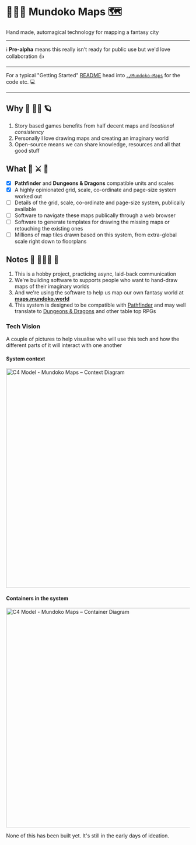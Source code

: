 # 🧙🏾‍♀️ Mundoko Maps 🗺

Hand made, automagical technology for mapping a fantasy city

---

ℹ️ **Pre-alpha** means this really isn't ready for public use but we'd love collaboration 👍

---

For a typical "Getting Started" [README](/app/README.md) head into [`./Mundoko-Maps`](./Mundoko-Maps/) for the code etc. 💻

---

## Why 🧮 👩‍🎨 🪐

1. Story based games benefits from half decent maps and _locational consistency_
2. Personally I love drawing maps and creating an imaginary world
3. Open-source means we can share knowledge, resources and all that good stuff

## What 🐉 ⚔️ 🎲

- [x] **Pathfinder** and **Dungeons & Dragons** compatible units and scales
- [x] A highly opinionated grid, scale, co-ordinate and page-size system worked out
- [ ] Details of the grid, scale, co-ordinate and page-size system, publically available
- [ ] Software to navigate these maps publically through a web browser
- [ ] Software to generate templates for drawing the missing maps or retouching the existing ones
- [ ] Millions of map tiles drawn based on this system, from extra-global scale right down to floorplans

## Notes 📝 👨🏿‍💻 🔭

1. This is a hobby project, practicing async, laid-back communication
1. We're building software to supports people who want to hand-draw maps of their imaginary worlds
1. And we're using the software to help us map our own fantasy world at [**maps.mundoko.world**](https://maps.mundoko.world)
1. This system is designed to be compatible with [Pathfinder](https://en.wikipedia.org/wiki/Pathfinder_Roleplaying_Game) and may well translate to [Dungeons & Dragons](https://en.wikipedia.org/wiki/Dungeons_%26_Dragons) and other table top RPGs

### Tech Vision

A couple of pictures to help visualise who will use this tech and how the different parts of it will interact with one another

#### System context

<img alt="C4 Model - Mundoko Maps – Context Diagram" src="https://user-images.githubusercontent.com/353044/144146482-40647a5e-e221-4ebd-a67b-f4b1f478a31b.jpg" width="600" />

#### Containers in the system

<img alt="C4 Model - Mundoko Maps – Container Diagram" src="https://user-images.githubusercontent.com/353044/144146481-c0b7d5f0-de5a-48d3-a9a1-5691ad83abae.jpg" width="600" />

None of this has been built yet. It's still in the early days of ideation.

